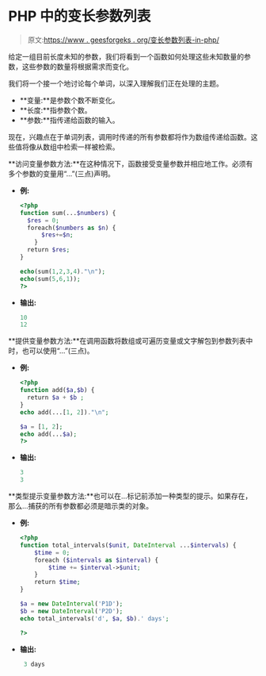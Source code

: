 # PHP 中的变长参数列表

> 原文:[https://www . geesforgeks . org/变长参数列表-in-php/](https://www.geeksforgeeks.org/variable-length-argument-list-in-php/)

给定一组目前长度未知的参数，我们将看到一个函数如何处理这些未知数量的参数，这些参数的数量将根据需求而变化。

我们将一个接一个地讨论每个单词，以深入理解我们正在处理的主题。

*   **变量:**是参数个数不断变化。
*   **长度:**指参数个数。
*   **参数:**指传递给函数的输入。

现在，兴趣点在于单词列表，调用时传递的所有参数都将作为数组传递给函数。这些值将像从数组中检索一样被检索。

**访问变量参数方法:**在这种情况下，函数接受变量参数并相应地工作。必须有多个参数的变量用“…”(三点)声明。

*   **例:**

    ```php
    <?php
    function sum(...$numbers) {
      $res = 0;
      foreach($numbers as $n) {
          $res+=$n;
        }
      return $res;
    }

    echo(sum(1,2,3,4)."\n");
    echo(sum(5,6,1));
    ?>
    ```

*   **输出:**

    ```php
    10 
    12
    ```

**提供变量参数方法:**在调用函数将数组或可遍历变量或文字解包到参数列表中时，也可以使用“…”(三点)。

*   **例:**

    ```php
    <?php
    function add($a,$b) {
      return $a + $b ;
    }
    echo add(...[1, 2])."\n";

    $a = [1, 2];
    echo add(...$a);
    ?>
    ```

*   **输出:**

    ```php
    3
    3

    ```

**类型提示变量参数方法:**也可以在…标记前添加一种类型的提示。如果存在，那么…捕获的所有参数都必须是暗示类的对象。

*   **例:**

    ```php
    <?php
    function total_intervals($unit, DateInterval ...$intervals) {
        $time = 0;
        foreach ($intervals as $interval) {
            $time += $interval->$unit;
        }
        return $time;
    }

    $a = new DateInterval('P1D');
    $b = new DateInterval('P2D');
    echo total_intervals('d', $a, $b).' days';

    ?>
    ```

*   **输出:**

    ```php
     3 days
    ```